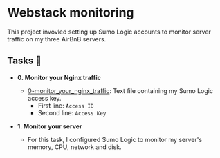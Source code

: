 # Webstack monitoring

This project invovled setting up Sumo Logic accounts to monitor server traffic
on my three AirBnB servers.

## Tasks :page_with_curl:

* **0. Monitor your Nginx traffic**
  * [0-monitor_your_nginx_traffic](./0-monitor_your_nginx_traffic): Text file containing
  my Sumo Logic access key.
    * First line: `Access ID`
    * Second line: `Access Key`

* **1. Monitor your server**
  * For this task, I configured Sumo Logic to monitor my server's memory, CPU, network
  and disk.

